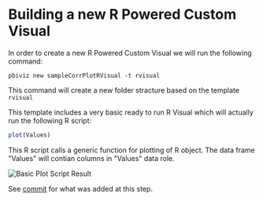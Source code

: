 # Building a new R Powered Custom Visual
In order to create a new R Powered Custom Visual we will run the following command:

```
pbiviz new sampleCorrPlotRVisual -t rvisual
```

This command will create a new folder stracture based on the template `rvisual`

This template includes a very basic ready to run R Visual which will actually run the following R script:

```r
plot(Values)
```

This R script calls a generic function for plotting of R object. The data frame "Values" will contian columns in "Values" data role.

![Basic Plot Script Result](images/BasicPlot.png)

See [commit](https://github.com/Microsoft/PowerBI-visuals-sampleCorrPlotRVisual/commit/e7d31301bfa0ba9419e67383a9f27ae340e79fee) for what was added at this step.